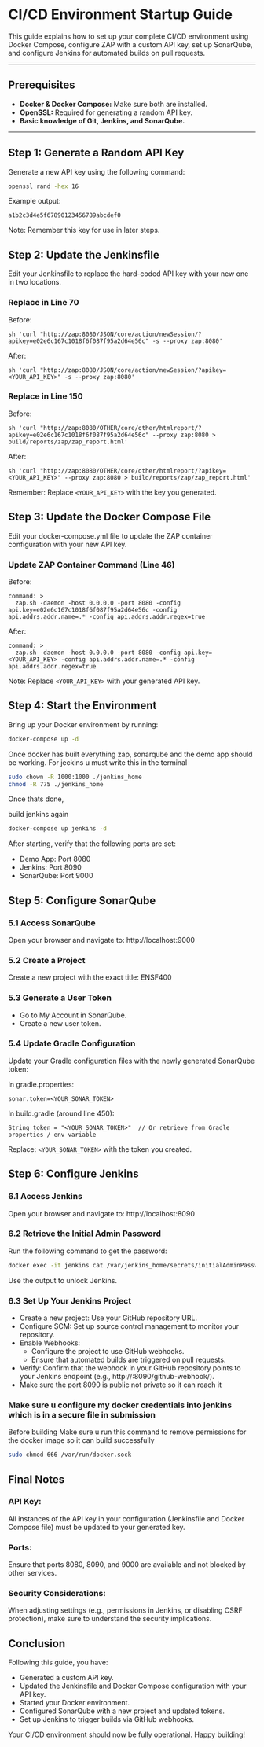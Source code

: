 # CI/CD Environment Startup Guide

This guide explains how to set up your complete CI/CD environment using Docker Compose, configure ZAP with a custom API key, set up SonarQube, and configure Jenkins for automated builds on pull requests.

---

## Prerequisites

- **Docker & Docker Compose:** Make sure both are installed.
- **OpenSSL:** Required for generating a random API key.
- **Basic knowledge of Git, Jenkins, and SonarQube.**

---

## Step 1: Generate a Random API Key

Generate a new API key using the following command:

```bash
openssl rand -hex 16
```

Example output:
```
a1b2c3d4e5f67890123456789abcdef0
```

Note: Remember this key for use in later steps.

## Step 2: Update the Jenkinsfile

Edit your Jenkinsfile to replace the hard-coded API key with your new one in two locations.

### Replace in Line 70
Before:
```
sh 'curl "http://zap:8080/JSON/core/action/newSession/?apikey=e02e6c167c1018f6f087f95a2d64e56c" -s --proxy zap:8080'
```

After:
```
sh 'curl "http://zap:8080/JSON/core/action/newSession/?apikey=<YOUR_API_KEY>" -s --proxy zap:8080'
```

### Replace in Line 150
Before:
```
sh 'curl "http://zap:8080/OTHER/core/other/htmlreport/?apikey=e02e6c167c1018f6f087f95a2d64e56c" --proxy zap:8080 > build/reports/zap/zap_report.html'
```

After:
```
sh 'curl "http://zap:8080/OTHER/core/other/htmlreport/?apikey=<YOUR_API_KEY>" --proxy zap:8080 > build/reports/zap/zap_report.html'
```

Remember: Replace `<YOUR_API_KEY>` with the key you generated.

## Step 3: Update the Docker Compose File

Edit your docker-compose.yml file to update the ZAP container configuration with your new API key.

### Update ZAP Container Command (Line 46)
Before:
```
command: >
  zap.sh -daemon -host 0.0.0.0 -port 8080 -config api.key=e02e6c167c1018f6f087f95a2d64e56c -config api.addrs.addr.name=.* -config api.addrs.addr.regex=true 
```

After:
```
command: >
  zap.sh -daemon -host 0.0.0.0 -port 8080 -config api.key=<YOUR_API_KEY> -config api.addrs.addr.name=.* -config api.addrs.addr.regex=true 
```

Note: Replace `<YOUR_API_KEY>` with your generated API key.

## Step 4: Start the Environment

Bring up your Docker environment by running:

```bash
docker-compose up -d
```

Once docker has built everything zap, sonarqube and the demo app should be working. For jeckins u must write this in the terminal 

``` bash
sudo chown -R 1000:1000 ./jenkins_home
chmod -R 775 ./jenkins_home
```

Once thats done,

build jenkins again

```bash
docker-compose up jenkins -d
```
After starting, verify that the following ports are set:

- Demo App: Port 8080
- Jenkins: Port 8090
- SonarQube: Port 9000

## Step 5: Configure SonarQube

### 5.1 Access SonarQube
Open your browser and navigate to:
http://localhost:9000

### 5.2 Create a Project
Create a new project with the exact title: ENSF400

### 5.3 Generate a User Token
- Go to My Account in SonarQube.
- Create a new user token.

### 5.4 Update Gradle Configuration
Update your Gradle configuration files with the newly generated SonarQube token:

In gradle.properties:
```
sonar.token=<YOUR_SONAR_TOKEN>
```

In build.gradle (around line 450):
```
String token = "<YOUR_SONAR_TOKEN>"  // Or retrieve from Gradle properties / env variable
```

Replace: `<YOUR_SONAR_TOKEN>` with the token you created.

## Step 6: Configure Jenkins

### 6.1 Access Jenkins
Open your browser and navigate to:
http://localhost:8090

### 6.2 Retrieve the Initial Admin Password
Run the following command to get the password:

```bash
docker exec -it jenkins cat /var/jenkins_home/secrets/initialAdminPassword
```

Use the output to unlock Jenkins.

### 6.3 Set Up Your Jenkins Project
- Create a new project: Use your GitHub repository URL.
- Configure SCM: Set up source control management to monitor your repository.
- Enable Webhooks:
  - Configure the project to use GitHub webhooks.
  - Ensure that automated builds are triggered on pull requests.
- Verify: Confirm that the webhook in your GitHub repository points to your Jenkins endpoint (e.g., http://<your-domain-or-ip>:8090/github-webhook/).
- Make sure the port 8090 is public not private so it can reach it

### Make sure u configure my docker credentials into jenkins which is in a secure file in submission

Before building Make sure  u run this command to remove permissions for the docker image so it can build successfully

```bash
sudo chmod 666 /var/run/docker.sock
```

## Final Notes

### API Key:
All instances of the API key in your configuration (Jenkinsfile and Docker Compose file) must be updated to your generated key.

### Ports:
Ensure that ports 8080, 8090, and 9000 are available and not blocked by other services.

### Security Considerations:
When adjusting settings (e.g., permissions in Jenkins, or disabling CSRF protection), make sure to understand the security implications.

## Conclusion

Following this guide, you have:

- Generated a custom API key.
- Updated the Jenkinsfile and Docker Compose configuration with your API key.
- Started your Docker environment.
- Configured SonarQube with a new project and updated tokens.
- Set up Jenkins to trigger builds via GitHub webhooks.

Your CI/CD environment should now be fully operational. Happy building!
